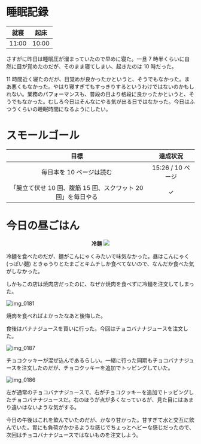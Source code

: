 # 睡眠記録
| 就寝 | 起床 |
|:---:|:---:|
| 11:00 | 10:00 |

さすがに昨日は睡眠圧が溜まっていたので早めに寝た。一旦 7 時半くらいに自然に目が覚めたのだが、そのまま寝てしまい、起きたのは 10 時だった。

11 時間近く寝たのだが、目覚めが良かったかというと、そうでもなかった。まあ悪くもなかった。やはり寝すぎてもすっきりするというわけではないのかもしれない。業務のパフォーマンスも、普段の日より格段に良かったかというと、そうでもなかった。むしろ今日はそんなにやる気が出る日ではなかった。今日はふつうくらいの睡眠時間になるようにしたい。

# スモールゴール
| 目標 | 達成状況 |
|:---:|:---:|
| 毎日本を 10 ページは読む | 15:26 / 10 ページ |
| 「腕立て伏せ 10 回、腹筋 15 回、スクワット 20 回」を毎日やる | ✓ |

# 今日の昼ごはん
<div align="center">
<strong>冷麺</strong>
<img src="https://noraworld.github.io/box-bulbasaur//2018/10/img_0183.jpg">
</div>

冷麺を食べたのだが、麺がこんにゃくみたいで味気なかった。昼はこんにゃく (っぽい麺) ときゅうりとたまごとキムチしか食べてないので、なんだか食べた気がしなかった。

しかもこの店は焼肉店だったのに、なぜか焼肉を食べずに冷麺を注文してしまった。

![img_0181](https://noraworld.github.io/box-bulbasaur/2018/10/img_0181.jpg)

焼肉を食べればよかったなあと後悔した。

食後はバナナジュースを買いに行った。今回はチョコバナナジュースを注文した。

![img_0187](https://noraworld.github.io/box-bulbasaur/2018/10/img_0187.jpg)

チョコクッキーが混ぜ込んであるらしい。一緒に行った同期もチョコバナナジュースを注文したのだが、チョコクッキーを追加でトッピングしていた。

![img_0186](https://noraworld.github.io/box-bulbasaur/2018/10/img_0186.jpg)

左が通常のチョコバナナジュースで、右がチョコクッキーを追加でトッピングしたチョコバナナジュースだ。右のほうが点が多くなっているが、見た目にはあまり違いはないような気がする。

今日の午後はこれを飲んでいたのだが、かなり甘かった。甘すぎて水と交互に飲んでいた。胃にも負荷がかかるような感じでちょっとヘビーな感じだったので、次回はチョコバナナジュースではないものを注文しよう。
